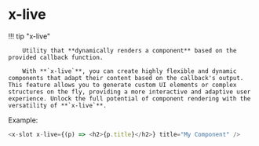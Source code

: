 # **x-live**

!!! tip "x-live"

        Utility that **dynamically renders a component** based on the provided callback function.

        With **`x-live`**, you can create highly flexible and dynamic components that adapt their content based on the callback's output. This feature allows you to generate custom UI elements or complex structures on the fly, providing a more interactive and adaptive user experience. Unlock the full potential of component rendering with the versatility of **`x-live`**.

Example:

```js
<x-slot x-live={(p) => <h2>{p.title}</h2>} title="My Component" />
```
